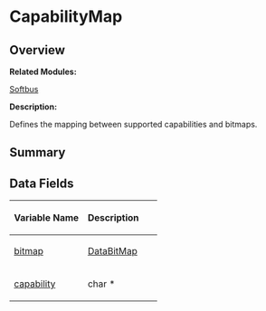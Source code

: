 # CapabilityMap<a name="ZH-CN_TOPIC_0000001055039510"></a>

## **Overview**<a name="section1083537722084835"></a>

**Related Modules:**

[Softbus](Softbus.md)

**Description:**

Defines the mapping between supported capabilities and bitmaps. 

## **Summary**<a name="section1732854473084835"></a>

## Data Fields<a name="pub-attribs"></a>

<a name="table782255951084835"></a>
<table><thead align="left"><tr id="row1205068556084835"><th class="cellrowborder" valign="top" width="50%" id="mcps1.1.3.1.1"><p id="p1927269778084835"><a name="p1927269778084835"></a><a name="p1927269778084835"></a>Variable Name</p>
</th>
<th class="cellrowborder" valign="top" width="50%" id="mcps1.1.3.1.2"><p id="p581917172084835"><a name="p581917172084835"></a><a name="p581917172084835"></a>Description</p>
</th>
</tr>
</thead>
<tbody><tr id="row1827939420084835"><td class="cellrowborder" valign="top" width="50%" headers="mcps1.1.3.1.1 "><p id="p535592699084835"><a name="p535592699084835"></a><a name="p535592699084835"></a><a href="Softbus.md#gaccfbfe7a48ef51a2bada9a711dfe8cdb">bitmap</a></p>
</td>
<td class="cellrowborder" valign="top" width="50%" headers="mcps1.1.3.1.2 "><p id="p1819767768084835"><a name="p1819767768084835"></a><a name="p1819767768084835"></a><a href="Softbus.md#gab839c7f1fd448f52f003ab0693f27bb4">DataBitMap</a>&nbsp;</p>
</td>
</tr>
<tr id="row951937555084835"><td class="cellrowborder" valign="top" width="50%" headers="mcps1.1.3.1.1 "><p id="p139322990084835"><a name="p139322990084835"></a><a name="p139322990084835"></a><a href="Softbus.md#gaba08ca6b519055898dd60b6e98a796d4">capability</a></p>
</td>
<td class="cellrowborder" valign="top" width="50%" headers="mcps1.1.3.1.2 "><p id="p1108621219084835"><a name="p1108621219084835"></a><a name="p1108621219084835"></a>char *&nbsp;</p>
</td>
</tr>
</tbody>
</table>

